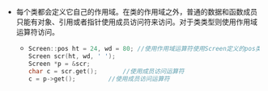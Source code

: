 - 每个类都会定义它自己的作用域。在类的作用域之外，普通的数据和函数成员只能有对象、引用或者指针使用成员访问符来访问。对于类类型则使用作用域运算符访问。
	- ```c++
	  Screen::pos ht = 24, wd = 80; //使用作用域运算符使用Screen定义的pos类型，
	  Screen scr(ht, wd, ' ');
	  Screen *p = &scr;
	  char c = scr.get();		//使用成员访问运算符
	  c = p->get();			//使用成员访问运算符
	  ```